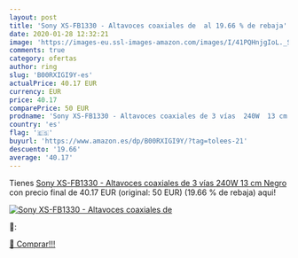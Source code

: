 ```yaml
---
layout: post
title: 'Sony XS-FB1330 - Altavoces coaxiales de  al 19.66 % de rebaja'
date: 2020-01-28 12:32:21
image: 'https://images-eu.ssl-images-amazon.com/images/I/41PQHnjgIoL._SL200_.jpg'
comments: true
category: ofertas
author: ring
slug: 'B00RXIGI9Y-es'
actualPrice: 40.17 EUR
currency: EUR
price: 40.17
comparePrice: 50 EUR
prodname: 'Sony XS-FB1330 - Altavoces coaxiales de 3 vías  240W  13 cm   Negro'
country: 'es'
flag: '🇪🇸'
buyurl: 'https://www.amazon.es/dp/B00RXIGI9Y/?tag=tolees-21'
descuento: '19.66'
average: '40.17'
---
```


Tienes [Sony XS-FB1330 - Altavoces coaxiales de 3 vías  240W  13 cm   Negro](https://www.amazon.es/dp/B00RXIGI9Y/?tag=tolees-21) con precio final de  40.17 EUR (original: 50 EUR) (19.66 %  de rebaja) aqui!

[![Sony XS-FB1330 - Altavoces coaxiales de ](https://images-eu.ssl-images-amazon.com/images/I/41PQHnjgIoL._SL200_.jpg)](https://www.amazon.es/dp/B00RXIGI9Y/?tag=tolees-21)

🔎:


[🛒 Comprar!!!](https://www.amazon.es/dp/B00RXIGI9Y/?tag=tolees-21)
